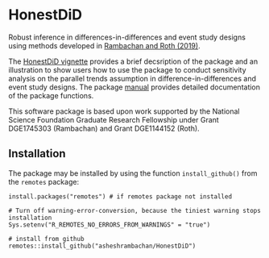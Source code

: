 # HonestDiD

Robust inference in differences-in-differences and event study designs using methods developed in [Rambachan and Roth (2019)](https://scholar.harvard.edu/jroth/publications/Roth_JMP_Honest_Parallel_Trends).

The [HonestDiD vignette](doc/HonestDiD_Example.pdf) provides a brief decsription of the package and 
an illustration to show users how to use the package to conduct sensitivity analysis on the parallel trends assumption 
in difference-in-differences and event study designs. The package [manual](doc/manual.pdf) provides detailed documentation of the package functions.

This software package is based upon work supported by the National Science
Foundation Graduate Research Fellowship under Grant DGE1745303 (Rambachan) and Grant DGE1144152 (Roth). 

## Installation

The package may be installed by using the function `install_github()` from the `remotes` package:

```
install.packages("remotes") # if remotes package not installed

# Turn off warning-error-conversion, because the tiniest warning stops installation
Sys.setenv("R_REMOTES_NO_ERRORS_FROM_WARNINGS" = "true")

# install from github
remotes::install_github("asheshrambachan/HonestDiD")
```
